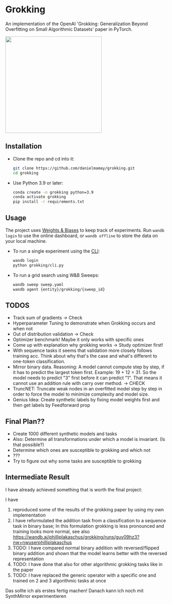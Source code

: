 # Grokking

An implementation of the OpenAI 'Grokking: Generalization Beyond Overfitting on Small Algorithmic Datasets' paper in PyTorch.

<img src="figures/Figure_1_left_accuracy.png" height="300">

## Installation

* Clone the repo and cd into it:
    ```bash
    git clone https://github.com/danielmamay/grokking.git
    cd grokking
    ```
* Use Python 3.9 or later:
    ```bash
    conda create -n grokking python=3.9
    conda activate grokking
    pip install -r requirements.txt
    ```

## Usage

The project uses [Weights & Biases](https://wandb.ai/site) to keep track of experiments. Run `wandb login` to use the online dashboard, or `wandb offline` to store the data on your local machine.

* To run a single experiment using the [CLI](grokking/cli.py):
    ```bash
    wandb login
    python grokking/cli.py
    ```

* To run a grid search using W&B Sweeps:
    ```bash
    wandb sweep sweep.yaml
    wandb agent {entity}/grokking/{sweep_id}
    ```

## TODOS

- Track sum of gradients -> Check
- Hyperparameter Tuning to demonstrate when Grokking occurs and when not
- Out of distribution validation -> Check
- Optimizer benchmark! Maybe it only works with specific ones
- Come up with explanation why grokking works -> Study optimizer first!
- With sequence tasks it seems that validation more closely follows training acc. Think about why that's the case and what's different to one-token classification.
- Mirror binary data. Reasoning: A model cannot compute step by step, if it has to predict the largest token first. Example: 19 + 12 = 31. So the model needs to predict "3" first before it can predict "1". That means it cannot use an addition rule with carry over method. -> CHECK
- TruncNET: Truncate weak nodes in an overfitted model step by step in order to force the model to minimize complexity and model size.
- Genius Idea: Create synthetic labels by fixing model weights first and then get labels by Feedforward prop

## Final Plan??

- Create 1000 different synthetic models and tasks
- Also: Determine all transformations under which a model is invariant. (Is that possible?)
- Determine which ones are susceptible to grokking and which not
- ???
- Try to figure out why some tasks are susceptible to grokking

## Intermediate Result

I have already achieved something that is worth the final project:

I have
1. reproduced some of the results of the grokking paper by using my own implementation
2. I have reformulated the addition task from a classification to a sequence task in binary base; In this formulation grokking is less pronounced and training looks more normal, see also https://wandb.ai/philliplakaschus/grokking/runs/guv09hz3?nw=nwuserphilliplakaschus
3. TODO: I have compared normal binary addition with reversed/flipped binary addition and shown that the model learns better with the reversed representation
3. TODO: I have done that also for other algorithmic grokking tasks like in the paper
4. TODO: I have replaced the generic operator with a specific one and trained on 2 and 3 algorithmic tasks at once

Das sollte ich als erstes fertig machen! Danach kann ich noch mit SynthMirror experimentieren
